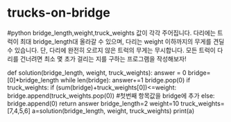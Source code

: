 # trucks-on-bridge
#python
bridge_length,weight,truck_weights 값이 각각 주어집니다. 다리에는 트럭이 최대 bridge_length대 올라갈 수 있으며, 다리는 weight 이하까지의 무게를 견딜 수 있습니다. 단, 다리에 완전히 오르지 않은 트럭의 무게는 무시합니다. 모든 트럭이 다리를 건너려면 최소 몇 초가 걸리는 지를 구하는 프로그램을 작성해보자!

def solution(bridge_length, weight, truck_weights):
    answer = 0
    bridge=[0]*bridge_length
    while len(bridge):
        answer+=1
        bridge.pop(0)
        if truck_weights:
            if (sum(bridge)+truck_weights[0])<=weight:  bridge.append(truck_weights.pop(0)) #첫번째 항목값을 bridge에 추가
            else:  bridge.append(0)
    return answer
bridge_length=2
weight=10
truck_weights=[7,4,5,6]
a=solution(bridge_length, weight, truck_weights)
print(a)
